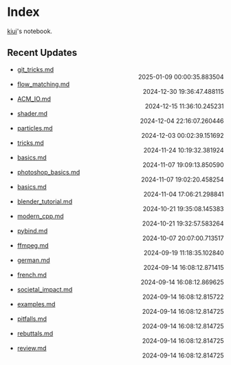 
# Index

[kiui](https://kiui.moe/)'s notebook.

## Recent Updates
- [git_tricks.md](linux\git_tricks/) <div style="text-align: right">2025-01-09 00:00:35.883504</div>
- [flow_matching.md](deeplearning\flow_matching/) <div style="text-align: right">2024-12-30 19:36:47.488115</div>
- [ACM_IO.md](algorithm\review\ACM_IO/) <div style="text-align: right">2024-12-15 11:36:10.245231</div>
- [shader.md](godot\shader/) <div style="text-align: right">2024-12-04 22:16:07.260446</div>
- [particles.md](godot\particles/) <div style="text-align: right">2024-12-03 00:02:39.151692</div>
- [tricks.md](godot\tricks/) <div style="text-align: right">2024-11-24 10:19:32.381924</div>
- [basics.md](godot\basics/) <div style="text-align: right">2024-11-07 19:09:13.850590</div>
- [photoshop_basics.md](godot\photoshop_basics/) <div style="text-align: right">2024-11-07 19:02:20.458254</div>
- [basics.md](docker\basics/) <div style="text-align: right">2024-11-04 17:06:21.298841</div>
- [blender_tutorial.md](blender\blender_tutorial/) <div style="text-align: right">2024-10-21 19:35:08.145383</div>
- [modern_cpp.md](c\modern_cpp/) <div style="text-align: right">2024-10-21 19:32:57.583264</div>
- [pybind.md](python\pybind/) <div style="text-align: right">2024-10-07 20:07:00.713517</div>
- [ffmpeg.md](linux\ffmpeg/) <div style="text-align: right">2024-09-19 11:18:35.102840</div>
- [german.md](language\german/) <div style="text-align: right">2024-09-14 16:08:12.871415</div>
- [french.md](language\french/) <div style="text-align: right">2024-09-14 16:08:12.869625</div>
- [societal_impact.md](writings\societal_impact/) <div style="text-align: right">2024-09-14 16:08:12.815722</div>
- [examples.md](writings\examples/) <div style="text-align: right">2024-09-14 16:08:12.814725</div>
- [pitfalls.md](writings\pitfalls/) <div style="text-align: right">2024-09-14 16:08:12.814725</div>
- [rebuttals.md](writings\rebuttals/) <div style="text-align: right">2024-09-14 16:08:12.814725</div>
- [review.md](writings\review/) <div style="text-align: right">2024-09-14 16:08:12.814725</div>
